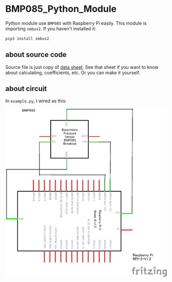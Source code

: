 # BMP085_Python_Module

Python module use `BMP085` with Raspberry Pi easily.
This module is importing `smbus2`.
If you haven't installed it:

``` bash
pip3 install smbus2
```

## about source code

Source file is just copy of [data sheet](https://www.sparkfun.com/datasheets/Components/General/BST-BMP085-DS000-05.pdf).
See that sheet if you want to know about calculating, coefficients, etc.
Or you can make it yourself.

## about circuit

In `example.py`, I wired as this:

![circuit](BMP085.png)
